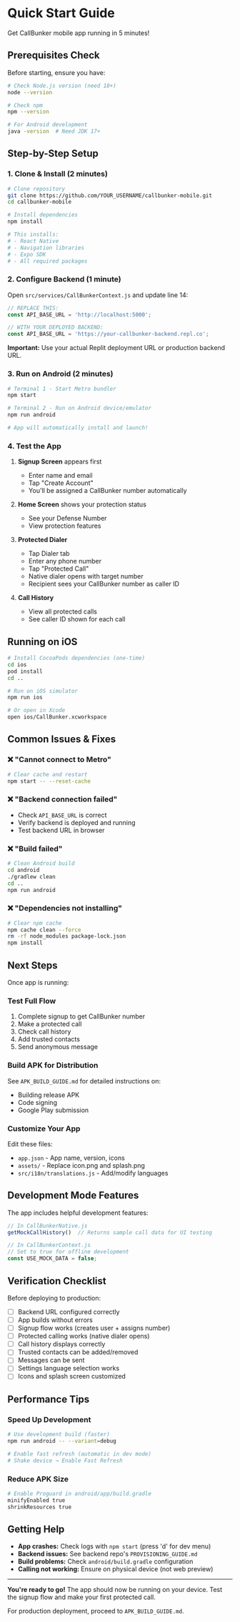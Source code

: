 # Quick Start Guide

Get CallBunker mobile app running in 5 minutes!

## Prerequisites Check

Before starting, ensure you have:

```bash
# Check Node.js version (need 18+)
node --version

# Check npm
npm --version

# For Android development
java -version  # Need JDK 17+
```

## Step-by-Step Setup

### 1. Clone & Install (2 minutes)

```bash
# Clone repository
git clone https://github.com/YOUR_USERNAME/callbunker-mobile.git
cd callbunker-mobile

# Install dependencies
npm install

# This installs:
# - React Native
# - Navigation libraries  
# - Expo SDK
# - All required packages
```

### 2. Configure Backend (1 minute)

Open `src/services/CallBunkerContext.js` and update line 14:

```javascript
// REPLACE THIS:
const API_BASE_URL = 'http://localhost:5000';

// WITH YOUR DEPLOYED BACKEND:
const API_BASE_URL = 'https://your-callbunker-backend.repl.co';
```

**Important:** Use your actual Replit deployment URL or production backend URL.

### 3. Run on Android (2 minutes)

```bash
# Terminal 1 - Start Metro bundler
npm start

# Terminal 2 - Run on Android device/emulator
npm run android

# App will automatically install and launch!
```

### 4. Test the App

1. **Signup Screen** appears first
   - Enter name and email
   - Tap "Create Account"
   - You'll be assigned a CallBunker number automatically

2. **Home Screen** shows your protection status
   - See your Defense Number
   - View protection features

3. **Protected Dialer**
   - Tap Dialer tab
   - Enter any phone number
   - Tap "Protected Call"
   - Native dialer opens with target number
   - Recipient sees your CallBunker number as caller ID

4. **Call History**
   - View all protected calls
   - See caller ID shown for each call

## Running on iOS

```bash
# Install CocoaPods dependencies (one-time)
cd ios
pod install
cd ..

# Run on iOS simulator
npm run ios

# Or open in Xcode
open ios/CallBunker.xcworkspace
```

## Common Issues & Fixes

### ❌ "Cannot connect to Metro"

```bash
# Clear cache and restart
npm start -- --reset-cache
```

### ❌ "Backend connection failed"

- Check `API_BASE_URL` is correct
- Verify backend is deployed and running
- Test backend URL in browser

### ❌ "Build failed"

```bash
# Clean Android build
cd android
./gradlew clean
cd ..
npm run android
```

### ❌ "Dependencies not installing"

```bash
# Clear npm cache
npm cache clean --force
rm -rf node_modules package-lock.json
npm install
```

## Next Steps

Once app is running:

### Test Full Flow
1. Complete signup to get CallBunker number
2. Make a protected call
3. Check call history
4. Add trusted contacts
5. Send anonymous message

### Build APK for Distribution

See `APK_BUILD_GUIDE.md` for detailed instructions on:
- Building release APK
- Code signing
- Google Play submission

### Customize Your App

Edit these files:
- `app.json` - App name, version, icons
- `assets/` - Replace icon.png and splash.png
- `src/i18n/translations.js` - Add/modify languages

## Development Mode Features

The app includes helpful development features:

```javascript
// In CallBunkerNative.js
getMockCallHistory()  // Returns sample call data for UI testing

// In CallBunkerContext.js  
// Set to true for offline development
const USE_MOCK_DATA = false;
```

## Verification Checklist

Before deploying to production:

- [ ] Backend URL configured correctly
- [ ] App builds without errors
- [ ] Signup flow works (creates user + assigns number)
- [ ] Protected calling works (native dialer opens)
- [ ] Call history displays correctly
- [ ] Trusted contacts can be added/removed
- [ ] Messages can be sent
- [ ] Settings language selection works
- [ ] Icons and splash screen customized

## Performance Tips

### Speed Up Development

```bash
# Use development build (faster)
npm run android -- --variant=debug

# Enable fast refresh (automatic in dev mode)
# Shake device → Enable Fast Refresh
```

### Reduce APK Size

```bash
# Enable Proguard in android/app/build.gradle
minifyEnabled true
shrinkResources true
```

## Getting Help

- **App crashes:** Check logs with `npm start` (press 'd' for dev menu)
- **Backend issues:** See backend repo's `PROVISIONING_GUIDE.md`
- **Build problems:** Check `android/build.gradle` configuration
- **Calling not working:** Ensure on physical device (not web preview)

---

**You're ready to go!** The app should now be running on your device. Test the signup flow and make your first protected call.

For production deployment, proceed to `APK_BUILD_GUIDE.md`.
